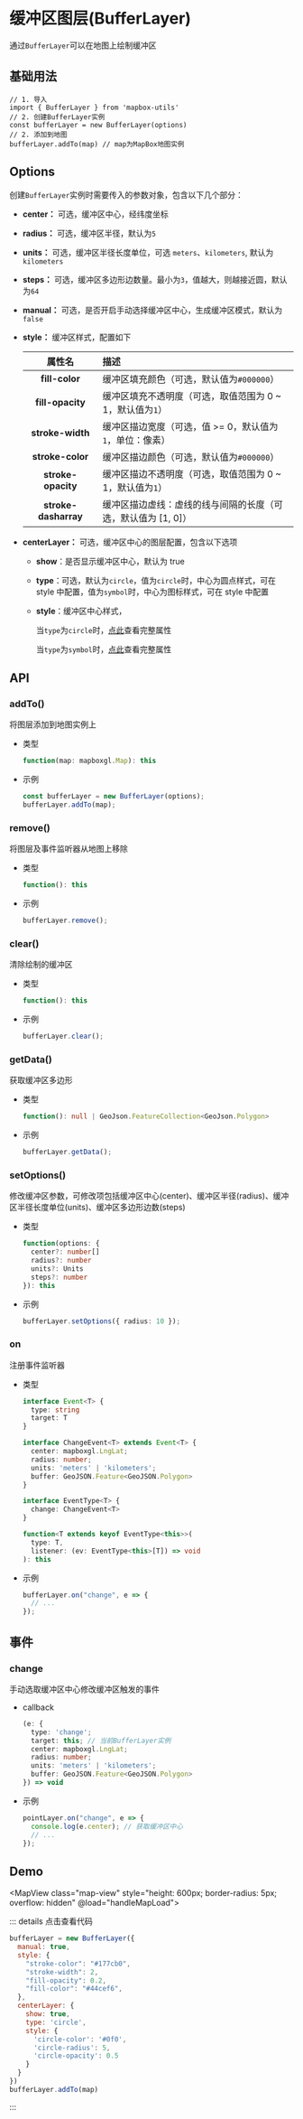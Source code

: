 # 缓冲区图层(BufferLayer)

通过`BufferLayer`可以在地图上绘制缓冲区

## 基础用法

```js{2,4}
// 1. 导入
import { BufferLayer } from 'mapbox-utils'
// 2. 创建BufferLayer实例
const bufferLayer = new BufferLayer(options)
// 2. 添加到地图
bufferLayer.addTo(map) // map为MapBox地图实例
```

## Options

创建`BufferLayer`实例时需要传入的参数对象，包含以下几个部分：

- **center：** 可选，缓冲区中心，经纬度坐标

- **radius：** 可选，缓冲区半径，默认为`5`

- **units：** 可选，缓冲区半径长度单位，可选 `meters`、`kilometers`, 默认为`kilometers`

- **steps：** 可选，缓冲区多边形边数量。最小为`3`，值越大，则越接近圆，默认为`64`

- **manual：** 可选，是否开启手动选择缓冲区中心，生成缓冲区模式，默认为`false`

- **style：** 缓冲区样式，配置如下

  |        属性名        | 描述                                                          |
  | :------------------: | :------------------------------------------------------------ |
  |    **fill-color**    | 缓冲区填充颜色（可选，默认值为`#000000`）                     |
  |   **fill-opacity**   | 缓冲区填充不透明度（可选，取值范围为 0 ~ 1，默认值为`1`）     |
  |   **stroke-width**   | 缓冲区描边宽度（可选，值 >= 0，默认值为`1`，单位：像素）      |
  |   **stroke-color**   | 缓冲区描边颜色（可选，默认值为`#000000`）                     |
  |  **stroke-opacity**  | 缓冲区描边不透明度（可选，取值范围为 0 ~ 1，默认值为`1`）     |
  | **stroke-dasharray** | 缓冲区描边虚线：虚线的线与间隔的长度（可选，默认值为 [1, 0]） |

- **centerLayer：** 可选，缓冲区中心的图层配置，包含以下选项

  - **show**：是否显示缓冲区中心，默认为 true

  - **type**：可选，默认为`circle`，值为`circle`时，中心为圆点样式，可在 style 中配置，值为`symbol`时，中心为图标样式，可在 style 中配置

  - **style**：缓冲区中心样式，

    当`type`为`circle`时，[点此](../style/index.md#circle基础样式属性)查看完整属性

    当`type`为`symbol`时，[点此](../style/index.md#symbol基础样式属性)查看完整属性

## API

### addTo()

将图层添加到地图实例上

- 类型

  ```ts
  function(map: mapboxgl.Map): this
  ```

- 示例

  ```ts
  const bufferLayer = new BufferLayer(options);
  bufferLayer.addTo(map);
  ```

### remove()

将图层及事件监听器从地图上移除

- 类型

  ```ts
  function(): this
  ```

- 示例

  ```ts
  bufferLayer.remove();
  ```

### clear()

清除绘制的缓冲区

- 类型

  ```ts
  function(): this
  ```

- 示例

  ```ts
  bufferLayer.clear();
  ```

### getData()

获取缓冲区多边形

- 类型

  ```ts
  function(): null | GeoJson.FeatureCollection<GeoJson.Polygon>
  ```

- 示例

  ```ts
  bufferLayer.getData();
  ```

### setOptions()

修改缓冲区参数，可修改项包括缓冲区中心(center)、缓冲区半径(radius)、缓冲区半径长度单位(units)、缓冲区多边形边数(steps)

- 类型

  ```ts
  function(options: {
    center?: number[]
    radius?: number
    units?: Units
    steps?: number
  }): this
  ```

- 示例

  ```ts
  bufferLayer.setOptions({ radius: 10 });
  ```

### on

注册事件监听器

- 类型

  ```ts
  interface Event<T> {
    type: string
    target: T
  }

  interface ChangeEvent<T> extends Event<T> {
    center: mapboxgl.LngLat;
    radius: number;
    units: 'meters' | 'kilometers';
    buffer: GeoJSON.Feature<GeoJSON.Polygon>
  }

  interface EventType<T> {
    change: ChangeEvent<T>
  }

  function<T extends keyof EventType<this>>(
    type: T,
    listener: (ev: EventType<this>[T]) => void
  ): this
  ```

- 示例

  ```ts
  bufferLayer.on("change", e => {
    // ...
  });
  ```

## 事件

### change

手动选取缓冲区中心修改缓冲区触发的事件

- callback

  ```ts
  (e: {
    type: 'change';
    target: this; // 当前BufferLayer实例
    center: mapboxgl.LngLat;
    radius: number;
    units: 'meters' | 'kilometers';
    buffer: GeoJSON.Feature<GeoJSON.Polygon>
  }) => void
  ```

- 示例

  ```ts
  pointLayer.on("change", e => {
    console.log(e.center); // 获取缓冲区中心
    // ...
  });
  ```

## Demo

<MapView class="map-view" style="height: 600px; border-radius: 5px; overflow: hidden" @load="handleMapLoad"></MapView>

<script setup>
import { onBeforeUnmount } from 'vue'
import MapView from '/components/map-view.vue'
import { BufferLayer } from 'mapbox-utils'
let map
let bufferLayer
const handleMapLoad = (val) => {
  map = val
  bufferLayer = new BufferLayer({
    manual: true,
    style: {
      'stroke-color': '#177cb0',
      'stroke-width': 2,
      'fill-opacity': 0.2,
      'fill-color': '#44cef6'
    },
    centerLayer: {
      show: true,
      type: 'circle',
      style: {
        'circle-color': '#0f0',
        'circle-radius': 5,
        'circle-opacity': 0.5
      }
    }
  })
  bufferLayer.addTo(map)
}
onBeforeUnmount(() => {
  bufferLayer?.remove()
})
</script>

::: details 点击查看代码

```js
bufferLayer = new BufferLayer({
  manual: true,
  style: {
    "stroke-color": "#177cb0",
    "stroke-width": 2,
    "fill-opacity": 0.2,
    "fill-color": "#44cef6",
  },
  centerLayer: {
    show: true,
    type: 'circle',
    style: {
      'circle-color': '#0f0',
      'circle-radius': 5,
      'circle-opacity': 0.5
    }
  }
})
bufferLayer.addTo(map)
```

:::
